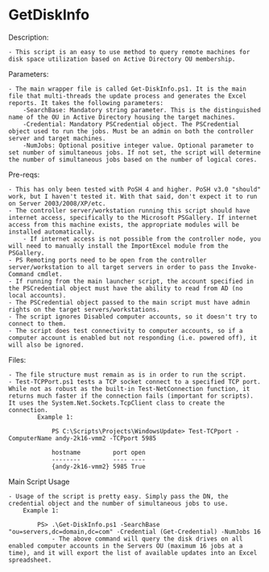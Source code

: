 # GetDiskInfo

Description:

	- This script is an easy to use method to query remote machines for disk space utilization based on Active Directory OU membership.
	
Parameters:

	- The main wrapper file is called Get-DiskInfo.ps1. It is the main file that multi-threads the update process and generates the Excel reports. It takes the following parameters:
		-SearchBase: Mandatory string parameter. This is the distinguished name of the OU in Active Directory housing the target machines.
		-Credential: Mandatory PSCredential object. The PSCredential object used to run the jobs. Must be an admin on both the controller server and target machines.
		-NumJobs: Optional positive integer value. Optional parameter to set number of simultaneous jobs. If not set, the script will determine the number of simultaneous jobs based on the number of logical cores.

Pre-reqs:

	- This has only been tested with PoSH 4 and higher. PoSH v3.0 "should" work, but I haven't tested it. With that said, don't expect it to run on Server 2003/2008/XP/etc.
	- The controller server/workstation running this script should have internet access, specifically to the Microsoft PSGallery. If internet access from this machine exists, the appropriate modules will be installed automatically.
		- If internet access is not possible from the controller node, you will need to manually install the ImportExcel module from the PSGallery.
	- PS Remoting ports need to be open from the controller server/workstation to all target servers in order to pass the Invoke-Command cmdlet.
	- If running from the main launcher script, the account specified in the PSCredential object must have the ability to read from AD (no local accounts).
	- The PSCredential object passed to the main script must have admin rights on the target servers/workstations.
	- The script ignores Disabled computer accounts, so it doesn't try to connect to them.
	- The script does test connectivity to computer accounts, so if a computer account is enabled but not responding (i.e. powered off), it will also be ignored.
	
Files:

	- The file structure must remain as is in order to run the script. 
	- Test-TCPPort.ps1 tests a TCP socket connect to a specified TCP port. While not as robust as the built-in Test-NetConnection function, it returns much faster if the connection fails (important for scripts). It uses the System.Net.Sockets.TcpClient class to create the connection.
			Example 1:
			
				PS C:\Scripts\Projects\WindowsUpdate> Test-TCPport -ComputerName andy-2k16-vmm2 -TCPport 5985

				hostname         port open
				--------         ---- ----
				{andy-2k16-vmm2} 5985 True
				
Main Script Usage

	- Usage of the script is pretty easy. Simply pass the DN, the credential object and the number of simultaneous jobs to use.
		Example 1:
		
			PS> .\Get-DiskInfo.ps1 -SearchBase "ou=servers,dc=domain,dc=com" -Credential (Get-Credential) -NumJobs 16
				- The above command will query the disk drives on all enabled computer accounts in the Servers OU (maximum 16 jobs at a time), and it will export the list of available updates into an Excel spreadsheet.